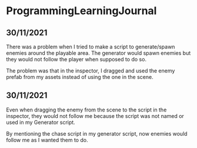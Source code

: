 # ProgrammingLearningJournal

















## 30/11/2021
There was a problem when I tried to make a script to generate/spawn enemies around the playable area. The generator would spawn enemies but they would not follow the player when supposed to do so. 

The problem was that in the inspector, I dragged and used the enemy prefab from my assets instead of using the one in the scene.

## 30/11/2021
Even when dragging the enemy from the scene to the script in the inspector, they would not follow me because the script was not named or used in my Generator script.

By mentioning the chase script in my generator script, now enemies would follow me as I wanted them to do.
